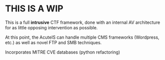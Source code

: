 # THIS IS A WIP

This is a full **intrusive** CTF framework, done with an internal AV architecture for as little opposing intervention as possible. 

At this point, the AcuteIS can handle multiple CMS frameworks (Wordpress, etc.) as well as novel FTP and SMB techniques.

Incorporates MITRE CVE databases (python refactoring)

